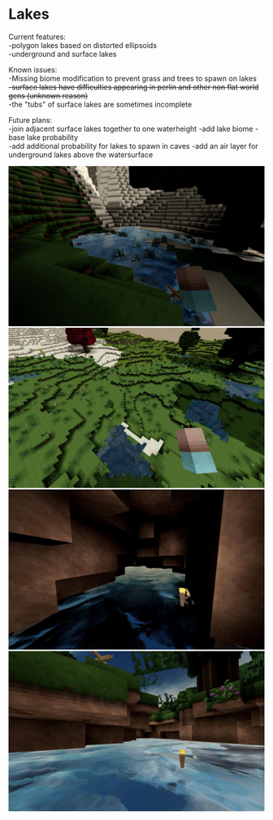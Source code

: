 Lakes
=======================


Current features:  
-polygon lakes based on distorted ellipsoids  
-underground and surface lakes  

Known issues:  
-Missing biome modification to prevent grass and trees to spawn on lakes  
~~-surface lakes have difficulties appearing in perlin and other non flat world gens (unknown reason)~~  
-the "tubs" of surface lakes are sometimes incomplete  

Future plans:  
-join adjacent surface lakes together to one waterheight
-add lake biome
-base lake probability  
-add additional probability for lakes to spawn in caves
-add an air layer for underground lakes above the watersurface

![sc1](/images/itssomething.jpg)
![sc2](/images/pic1.jpg)
![sc3](/images/pic2.jpg)
![sc4](/images/pic3.jpg)


